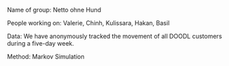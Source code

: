 Name of group: Netto ohne Hund

People working on: Valerie, Chinh, Kulissara, Hakan, Basil

Data: We have anonymously tracked the movement of all DOODL customers during a five-day week.

Method: Markov Simulation
